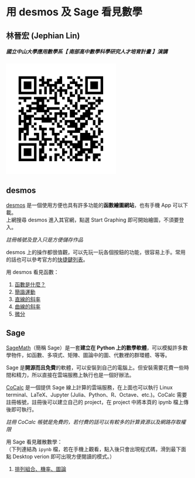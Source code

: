 # 用 desmos 及 Sage 看見數學
## 林晉宏 (Jephian Lin)
##### 國立中山大學應用數學系【 南部高中數學科學研究人才培育計畫 】演講

![QR code for this page](QR.png "Scan here")

## desmos
[desmos](https://www.desmos.com/) 是一個使用方便也具有許多功能的**函數繪圖網站**，也有手機 App 可以下載。  
上網搜尋 desmos 進入其官網，點選 Start Graphing 即可開始繪圖，不須要登入。

_註冊帳號及登入只是方便儲存作品_

desmos 上的操作都很值觀，可以先玩一玩各個按鈕的功能，很容易上手。常用的話也可以參考官方的[快捷鍵列表](https://support.desmos.com/hc/en-us/articles/202528799-Keyboard-Shortcuts)。

用 desmos 看見函數：
1. [函數是什麼？](https://www.desmos.com/calculator/cdm9cux05w)
2. [簡諧運動](https://www.desmos.com/calculator/gcalsmeozy)
3. [直線的斜率](https://www.desmos.com/calculator/spbwhvyoie)
4. [曲線的斜率](https://www.desmos.com/calculator/ba8zwzbujn)
5. [微分](https://www.desmos.com/calculator/yd2wrhgfcw)


## Sage 
[SageMath](http://www.sagemath.org/)（簡稱 Sage）是一套**建立在 Python 上的數學軟體**，可以模擬許多數學物件，如函數、多項式、矩陣、圖論中的圖、代數裡的群環體、等等。

Sage 是**開源而且免費**的軟體，可以安裝到自己的電腦上。但安裝需要花費一些時間和精力，所以直接在雲端服務上執行也是一個好辦法。

[CoCalc](https://cocalc.com/) 是一個提供 Sage 線上計算的雲端服務，在上面也可以執行 Linux terminal、LaTeX、Jupyter (Julia、Python、R、Octave、etc.)。CoCalc 需要註冊帳號，註冊後可以建立自己的 project，在 project 中將本頁的 ipynb 檔上傳後即可執行。

_註冊 CoCalc 帳號是免費的，若付費的話可以有較多的計算資源以及網路存取權限_

用 Sage 看見離散數學：  
（下列連結為 `ipynb` 檔，若在手機上觀看，點入後只會出現程式碼，滑到最下面點 Desktop verion 即可出現方便閱讀的模式。）
1. [排列組合、機率、圖論](SageOnDM.ipynb)  

